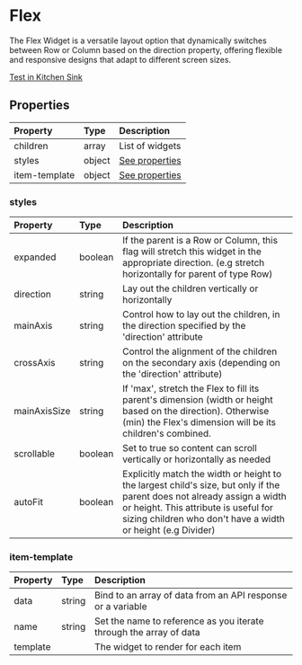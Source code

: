 # Flex

The Flex Widget is a versatile layout option that dynamically switches between Row or Column based on the direction property, offering flexible and responsive designs that adapt to different screen sizes.

[Test in Kitchen Sink](https://studio.ensembleui.com/app/e24402cb-75e2-404c-866c-29e6c3dd7992/screen/R3KgxV3UPWb4TjoiPI0U)

## Properties

| Property      | Type   | Description                      |
| :------------ | :----- | :------------------------------- |
| children      | array  | List of widgets                  |
| styles        | object | [See properties](#styles)        |
| item-template | object | [See properties](#item-template) |

### styles

| Property     | Type    | Description                                                                                                                                                                                                                     |
| :----------- | :------ | :------------------------------------------------------------------------------------------------------------------------------------------------------------------------------------------------------------------------------ |
| expanded     | boolean | If the parent is a Row or Column, this flag will stretch this widget in the appropriate direction. (e.g stretch horizontally for parent of type Row)                                                                            |
| direction    | string  | Lay out the children vertically or horizontally                                                                                                                                                                                 |
| mainAxis     | string  | Control how to lay out the children, in the direction specified by the 'direction' attribute                                                                                                                                    |
| crossAxis    | string  | Control the alignment of the children on the secondary axis (depending on the 'direction' attribute)                                                                                                                            |
| mainAxisSize | string  | If 'max', stretch the Flex to fill its parent's dimension (width or height based on the direction). Otherwise (min) the Flex's dimension will be its children's combined.                                                       |
| scrollable   | boolean | Set to true so content can scroll vertically or horizontally as needed                                                                                                                                                          |
| autoFit      | boolean | Explicitly match the width or height to the largest child's size, but only if the parent does not already assign a width or height. This attribute is useful for sizing children who don't have a width or height (e.g Divider) |

### item-template

| Property | Type   | Description                                                        |
| :------- | :----- | :----------------------------------------------------------------- |
| data     | string | Bind to an array of data from an API response or a variable        |
| name     | string | Set the name to reference as you iterate through the array of data |
| template |        | The widget to render for each item                                 |
